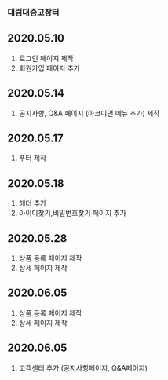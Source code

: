 ### 대림대중고장터
## 2020.05.10
1. 로그인 페이지 제작
2. 회원가입 페이지 추가

## 2020.05.14
1. 공지사항, Q&A 페이지 (아코디언 메뉴 추가) 제작

## 2020.05.17
1. 푸터 제작

## 2020.05.18
1. 헤더 추가
2. 아이디찾기,비밀번호찾기 페이지 추가

## 2020.05.28
1. 상품 등록 페이지 제작
2. 상세 페이지 제작

## 2020.06.05
1. 상품 등록 페이지 제작
2. 상세 페이지 제작

## 2020.06.05
1. 고객센터 추가 (공지사항페이지, Q&A페이지)



